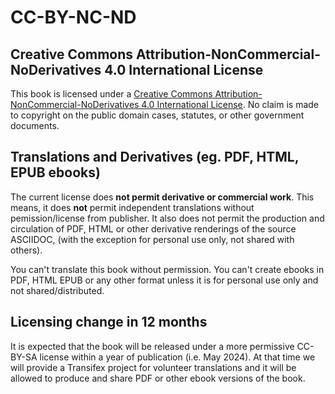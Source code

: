 
# CC-BY-NC-ND

## Creative Commons Attribution-NonCommercial-NoDerivatives 4.0 International License

This book is licensed under a <a rel="license" href="http://creativecommons.org/licenses/by-nc-nd/4.0/">Creative Commons Attribution-NonCommercial-NoDerivatives 4.0 International License</a>.  No claim is made to copyright on the public domain cases, statutes, or other government documents. 

## Translations and Derivatives (eg. PDF, HTML, EPUB ebooks)

The current license does **not permit derivative or commercial work**. This means, it does **not** permit independent translations without pemission/license from publisher. It also does not permit the production and circulation of PDF, HTML or other derivative renderings of the source ASCIIDOC, (with the exception for personal use only, not shared with others).

You can't translate this book without permission. You can't create ebooks in PDF, HTML EPUB or any other format unless it is for personal use only and not shared/distributed.

## Licensing change in 12 months

It is expected that the book will be released under a more permissive CC-BY-SA license within a year of publication (i.e. May 2024). At that time we will provide a Transifex project for volunteer translations and it will be allowed to produce and share PDF or other ebook versions of the book. 
